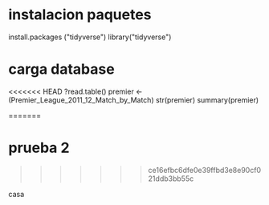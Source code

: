 # instalacion paquetes
install.packages ("tidyverse")
library("tidyverse")

# carga database
<<<<<<< HEAD
?read.table()
premier <- (Premier_League_2011_12_Match_by_Match)
str(premier)
summary(premier)

=======
# prueba 2
>>>>>>> ce16efbc6dfe0e39ffbd3e8e90cf021ddb3bb55c




casa


